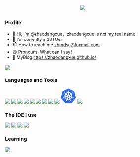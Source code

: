 <h1 align="center">
	<a href="https://zhaodangxue.github.io/">
		<img src="https://readme-typing-svg.herokuapp.com?font=Fira+Code&weight=600&size=35&pause=1000&color=000103&center=true&vCenter=true&width=435&lines=Welcome+to+my+world!;%E6%AC%A2%E8%BF%8E%E6%9D%A5%E5%88%B0%E6%88%91%E7%9A%84%E4%B8%96%E7%95%8C">
	</a>
</h1>

### Profile
- 👋 Hi, I’m @zhaodangxue，zhaodangxue is not my real name
- 🌱 I’m currently a SJTUer 
- 📫 How to reach me zbmdsg@foxmail.com
- 😄 Pronouns: What can I say !
- 👀 MyBlog:https://zhaodangxue.github.io/

<!---
zhaodangxue/zhaodangxue is a ✨ special ✨ repository because its `README.md` (this file) appears on your GitHub profile.
You can click the Preview link to take a look at your changes.
--->
<img src="https://github-readme-stats.vercel.app/api/top-langs/?username=zhaodangxue&layout=compact&langs_count=12&hide=makefile,tex,perl,shell" width="300" align="center"/>

### Languages and Tools

<code><img height="50" src="https://github.com/yurijserrano/Github-Profile-Readme-Logos/blob/master/programming%20languages/c%2B%2B.svg"></code>
<code><img height="50" src="https://raw.githubusercontent.com/yurijserrano/Github-Profile-Readme-Logos/df5bacba92a025537970ad7ad34a1c54e1aa6869/programming%20languages/c.svg"></code>
<code><img height="50" src="https://raw.githubusercontent.com/yurijserrano/Github-Profile-Readme-Logos/df5bacba92a025537970ad7ad34a1c54e1aa6869/programming%20languages/java.svg"></code>
<code><img height="50" src="https://raw.githubusercontent.com/yurijserrano/Github-Profile-Readme-Logos/df5bacba92a025537970ad7ad34a1c54e1aa6869/programming%20languages/python.svg"></code>
<code><img height="50" src="https://raw.githubusercontent.com/yurijserrano/Github-Profile-Readme-Logos/df5bacba92a025537970ad7ad34a1c54e1aa6869/programming%20languages/go.svg"></code>
<code><img height="50" src="https://raw.githubusercontent.com/yurijserrano/Github-Profile-Readme-Logos/master/others/git.svg"></code>
<code><img height="50" src="https://raw.githubusercontent.com/yurijserrano/Github-Profile-Readme-Logos/master/databases/mysql.svg"></code>
<code><img height="50" src="https://raw.githubusercontent.com/yurijserrano/Github-Profile-Readme-Logos/master/databases/redis.svg"></code>
<code><img height="50" src="https://raw.githubusercontent.com/yurijserrano/Github-Profile-Readme-Logos/df5bacba92a025537970ad7ad34a1c54e1aa6869/cloud/docker.svg"></code>
<code><img height="50" src="https://raw.githubusercontent.com/gilbarbara/logos/main/logos/kubernetes.svg"></code>
<code><img height="50" src="https://raw.githubusercontent.com/gilbarbara/logos/main/logos/hexo.svg"></code>

### The IDE I use

<code><img height="50" src="https://raw.githubusercontent.com/gilbarbara/logos/main/logos/visual-studio-code.svg"></code>
<code><img height="50" src="https://raw.githubusercontent.com/gilbarbara/logos/main/logos/intellij-idea.svg"></code>
<code><img height="50" src="https://raw.githubusercontent.com/gilbarbara/logos/main/logos/clion.svg"></code>
<code><img height="50" src="https://raw.githubusercontent.com/gilbarbara/logos/main/logos/datagrip.svg"></code>

### Learning

<code><img height="50" src="https://raw.githubusercontent.com/gilbarbara/logos/main/logos/pytorch.svg"></code>



